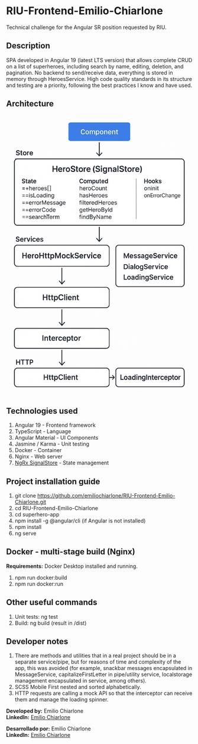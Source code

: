 # RIU-Frontend-Emilio-Chiarlone
Technical challenge for the Angular SR position requested by RIU.

## Description
SPA developed in Angular 19 (latest LTS version) that allows complete CRUD on a list of superheroes, including search by name, editing, deletion, and pagination. 
No backend to send/receive data, everything is stored in memory through HeroesService.
High code quality standards in its structure and testing are a priority, following the best practices I know and have used. 

## Architecture
![Arquitectura de la Aplicación](./superhero-app/architecture.png)

## Technologies used
1. Angular 19 - Frontend framework
2. TypeScript - Language
3. Angular Material - UI Components
4. Jasmine / Karma - Unit testing
5. Docker - Container
6. Nginx - Web server
7. [NgRx SignalStore](https://ngrx.io/guide/signals/signal-store) - State management

## Project installation guide
1. git clone https://github.com/emiliochiarlone/RIU-Frontend-Emilio-Chiarlone.git
2. cd RIU-Frontend-Emilio-Chiarlone
3. cd superhero-app
3. npm install -g @angular/cli (if Angular is not installed)
4. npm install
5. ng serve

## Docker - multi-stage build (Nginx)
**Requirements:** Docker Desktop installed and running.
1. npm run docker:build
2. npm run docker:run

## Other useful commands
1. Unit tests: ng test
2. Build: ng build (result in /dist)


## Developer notes
1. There are methods and utilities that in a real project should be in a separate service/pipe, but for reasons of time and complexity of the app, this was avoided (for example, snackbar messages encapsulated in MessageService, capitalizeFirstLetter in pipe/utility service, localstorage management encapsulated in service, among others).
2. SCSS Mobile First nested and sorted alphabetically.
3. HTTP requests are calling a mock API so that the interceptor can receive them and manage the loading spinner.


**Developed by:** Emilio Chiarlone  
**LinkedIn:** [Emilio Chiarlone](https://www.linkedin.com/in/emilio-chiarlone-7ba74a123)

**Desarrollado por:** Emilio Chiarlone  
**LinkedIn:** [Emilio Chiarlone](https://www.linkedin.com/in/emilio-chiarlone-7ba74a123)
